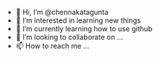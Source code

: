 - 👋 Hi, I’m @chennakatagunta
- 👀 I’m interested in learning new things
- 🌱 I’m currently learning how to use github
- 💞️ I’m looking to collaborate on ...
- 📫 How to reach me ...

<!---
chennakatagunta/chennakatagunta is a ✨ special ✨ repository because its `README.md` (this file) appears on your GitHub profile.
You can click the Preview link to take a look at your changes.
--->
